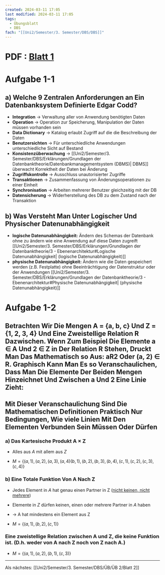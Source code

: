 ```yaml
---
created: 2024-03-11 17:05
last modified: 2024-03-11 17:05
tags:
  - Übungsblatt
  - DBS
fach: "[[Uni2/Semester/3. Semester/DBS/DBS]]"
---
```

# PDF : [Blatt 1](obsidian://open?vault=Uni&file=Uni2%2F3.%20Semester%2FDBS%2F%C3%9CB%2F%C3%9CB%201%2Fu01.pdf)

# Aufgabe 1-1
## a) Welche 9 Zentralen Anforderungen an Ein Datenbanksystem Definierte Edgar Codd?
 
- **Integration** → Verwaltung aller von Anwendung benötigten Daten 
- **Operation** → Operation zur Speicherung, Manipulation der Daten müssen vorhanden sein 
- **Data Dictionary** → Katalog erlaubt Zugriff auf die die Beschreibung der Daten
- **Benutzersichten** → Für unterschiedliche Anwendungen unterschiedliche Sicht auf Bestand
- **Konsistenzüberwachung** → [[Uni2/Semester/3. Semester/DBS/Erklärungen/Grundlagen der Datenbanktheorie/Datenbankmanagementsystem (DBMS)| DBMS]] überwacht Korrektheit der Daten bei Änderung
- **Zugriffskontrolle** → Ausschluss unautorisierter Zugriffe
- **Transaktionen** → Zusammenfassung von Änderungsoperationen zu einer Einheit 
- **Synchronisation** → Arbeiten mehrerer Benutzer gleichzeitig mit der DB
- **Datensicherung** → Widerherstellung des DB zu dem Zustand nach der Transaktion
## b) Was Versteht Man Unter Logischer Und Physischer Datenunabhängigkeit

- **logische Datenunabhängigkeit:** Ändern des Schemas der Datenbank ohne zu ändern wie eine Anwendung auf diese Daten zugreift [[Uni2/Semester/3. Semester/DBS/Erklärungen/Grundlagen der Datenbanktheorie/3 - Ebenenarchitektur#Logische Datenunabhängigkeit| (logische Datenunabhängigkeit)]]
- **physische Datenunabhängigkeit:** Ändern wie die Daten gespeichert werden (z.B. Festplatte) ohne Beeinträchtigung der Datenstruktur oder der Anwendungen [[Uni2/Semester/3. Semester/DBS/Erklärungen/Grundlagen der Datenbanktheorie/3 - Ebenenarchitektur#Physische Datenunabhängigkeit| (physische Datenunabhängigkeit)]]

# Aufgabe 1-2

## Betrachten Wir Die Mengen A = {a, b, c} Und Z = {1, 2, 3, 4} Und Eine Zweistellige Relation R Dazwischen. Wenn Zum Beispiel Die Elemente a ∈ A Und 2 ∈ Z in Der Relation R Stehen, Druckt Man Das Mathematisch so Aus: aR2 Oder (a, 2) ∈ R. Graphisch Kann Man Es so Veranschaulichen, Dass Man Die Elemente Der Beiden Mengen Hinzeichnet Und Zwischen a Und 2 Eine Linie Zieht:

## Mit Dieser Veranschaulichung Sind Die Mathematischen Definitionen Praktisch Nur Bedingungen, Wie viele Linien Mit Den Elementen Verbunden Sein Müssen Oder Dürfen

### a) Das Kartesische Produkt A × Z

- Alles aus *A* mit allem aus *Z*

- $M = \{(a,1),(a,2),(a,3),(a,4)(b,1),(b,2),(b,3),(b,4),(c,1),(c,2),(c,3),(c,4)\}$ 

### b) Eine Totale Funktion Von A Nach Z

- Jedes Element in *A* hat genau einen Partner in Z (<u>nicht keinen, nicht mehrere</u>)
- Elemente in *Z* dürfen keinen, einen oder mehrere Partner in *A* haben
- → A hat mindestens ein Element aus Z 

- $M = \{(a,1),(b,2),(c,1) \}$

### Eine zweistellige Relation zwischen A und Z, die keine Funktion ist. (D.h. weder von A nach Z noch von Z nach A.)

- $M = \{(a,1),(a,2),(b,1),(c,3) \}$

---

Als nächstes: [[Uni2/Semester/3. Semester/DBS/ÜB/ÜB 2/Blatt 2]]